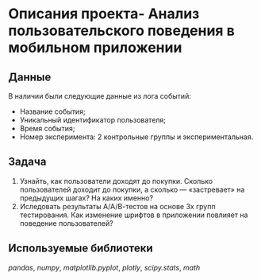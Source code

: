 
# Описания проекта- Анализ пользовательского поведения в мобильном приложении


## Данные

В наличии были следующие данные из лога событий:
- Название события;
- Уникальный идентификатор пользователя;
- Время события;
- Номер эксперимента: 2 контрольные группы и экспериментальная.

## Задача

1. Узнайть, как пользователи доходят до покупки. Сколько пользователей доходит до покупки, а сколько — «застревает» на предыдущих шагах? На каких именно?
2. Иследовать результаты А/А/В-тестов на основе 3х групп тестирования. Как изменение шрифтов в приложении повлияет на поведение пользователей?

## Используемые библиотеки
*pandas*, *numpy*, *matplotlib.pyplot*, *plotly*, *scipy.stats*, *math*